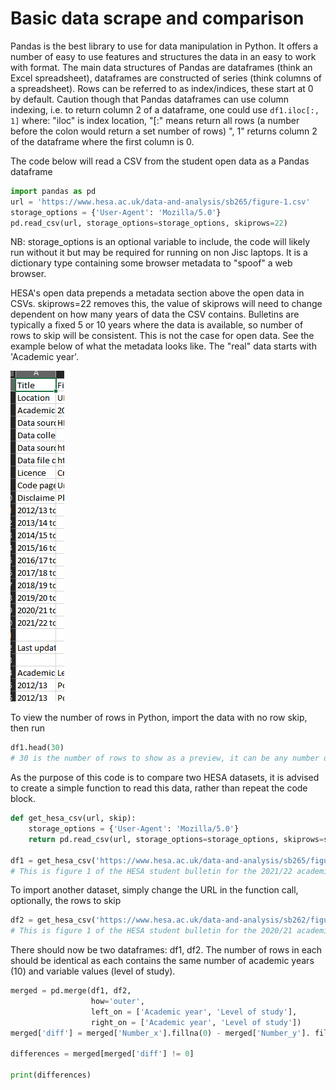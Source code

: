 # Basic data scrape and comparison
Pandas is the best library to use for data manipulation in Python.
It offers a number of easy to use features and structures the data in an easy to work with format.
The main data structures of Pandas are dataframes (think an Excel spreadsheet), dataframes are constructed of series (think columns of a spreadsheet). Rows can be referred to as index/indices, these start at 0 by default. Caution though that Pandas dataframes can use column indexing, i.e. to return column 2 of a dataframe, one could use ```df1.iloc[:, 1]``` where:
    "iloc" is index location, 
    "[:" means return all rows (a number before the colon would return a set number of rows)
    ", 1" returns column 2 of the dataframe where the first column is 0.

The code below will read a CSV from the student open data as a Pandas dataframe
```python
import pandas as pd
url = 'https://www.hesa.ac.uk/data-and-analysis/sb265/figure-1.csv'
storage_options = {'User-Agent': 'Mozilla/5.0'}
pd.read_csv(url, storage_options=storage_options, skiprows=22)
```
NB: storage_options is an optional variable to include, the code will likely run without it but may be required for running on non Jisc laptops. It is a dictionary type containing some browser metadata to "spoof" a web browser.


HESA's open data prepends a metadata section above the open data in CSVs. skiprows=22 removes this, the value of skiprows will need to change dependent on how many years of data the CSV contains.
Bulletins are typically a fixed 5 or 10 years where the data is available, so number of rows to skip will be consistent. This is not the case for open data.
See the example below of what the metadata looks like. The "real" data starts with 'Academic year'.

![metadatapreview](../images/metadata.png)

To view the number of rows in Python, import the data with no row skip, then run 
```python
df1.head(30)
# 30 is the number of rows to show as a preview, it can be any number or excluded to return the default of 5.
```

As the purpose of this code is to compare two HESA datasets, it is advised to create a simple function to read this data, rather than repeat the code block.

```python
def get_hesa_csv(url, skip):
    storage_options = {'User-Agent': 'Mozilla/5.0'}
    return pd.read_csv(url, storage_options=storage_options, skiprows=skip)

df1 = get_hesa_csv('https://www.hesa.ac.uk/data-and-analysis/sb265/figure-1.csv', skip=23)
# This is figure 1 of the HESA student bulletin for the 2021/22 academic year
```

To import another dataset, simply change the URL in the function call, optionally, the rows to skip

```python
df2 = get_hesa_csv('https://www.hesa.ac.uk/data-and-analysis/sb262/figure-1.csv', skip=23)
# This is figure 1 of the HESA student bulletin for the 2020/21 academic year
```

There should now be two dataframes: df1, df2. The number of rows in each should be identical as each contains the same number of academic years (10) and variable values (level of study).
```python
merged = pd.merge(df1, df2,
                  how='outer',
                  left_on = ['Academic year', 'Level of study'], 
                  right_on = ['Academic year', 'Level of study'])
merged['diff'] = merged['Number_x'].fillna(0) - merged['Number_y']. fillna(0)

differences = merged[merged['diff'] != 0]

print(differences)
```
